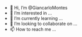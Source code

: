 - 👋 Hi, I’m @GiancarloMontes
- 👀 I’m interested in ...
- 🌱 I’m currently learning ...
- 💞️ I’m looking to collaborate on ...
- 📫 How to reach me ...

<!---
GiancarloMontes/GiancarloMontes is a ✨ special ✨ repository because its `README.md` (this file) appears on your GitHub profile.
You can click the Preview link to take a look at your changes.
--->
